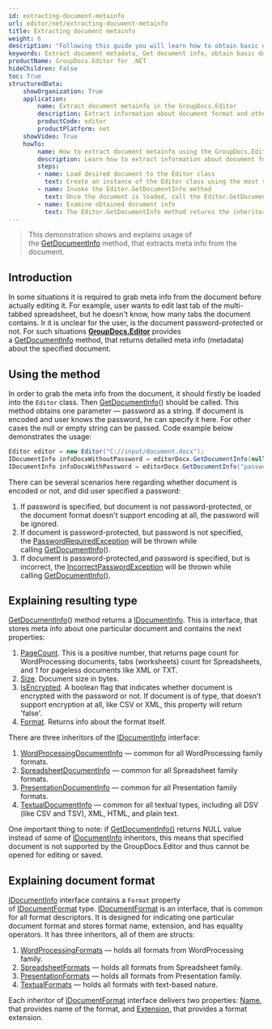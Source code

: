 ```yaml
---
id: extracting-document-metainfo
url: editor/net/extracting-document-metainfo
title: Extracting document metainfo
weight: 6
description: "Following this guide you will learn how to obtain basic document metadata like pages count, size, file type before editing it with GroupDocs.Editor for .NET API."
keywords: Extract document metadata, Get document info, obtain basic document metadata
productName: GroupDocs.Editor for .NET
hideChildren: False
toc: True
structuredData:
    showOrganization: True
    application:    
        name: Extract document metainfo in the GroupDocs.Editor
        description: Extract information about document format and other properties using the GroupDocs.Editor in C# language
        productCode: editor
        productPlatform: net 
    showVideo: True
    howTo:
        name: How to extract document metainfo using the GroupDocs.Editor in C#
        description: Learn how to extract information about document format and other properties using the GroupDocs.Editor in C# step by step
        steps:
        - name: Load desired document to the Editor class
          text: Create an instance of the Editor class using the most suitable constructor overload, by passing the desired document into it.
		- name: Invoke the Editor.GetDocumentInfo method
          text: Once the document is loaded, call the Editor.GetDocumentInfo method and specify an optional password for the document into it, if document is password-protected.		  
        - name: Examine obtained document info
          text: The Editor.GetDocumentInfo method returns the inheritor of the IDocumentInfo interface, which has the type, that is the most appropriate for the document format. For example, for the input document in WordProcessing format the GetDocumentInfo will return an instance of a WordProcessingDocumentInfo class with information about page count, protection, exact format, and some other data.
---
```

> This demonstration shows and explains usage of the [GetDocumentInfo](https://apireference.groupdocs.com/net/editor/groupdocs.editor/editor/methods/getdocumentinfo) method, that extracts meta info from the document.

## Introduction

In some situations it is required to grab meta info from the document before actually editing it. For example, user wants to edit last tab of the multi-tabbed spreadsheet, but he doesn't know, how many tabs the document contains. Ir it is unclear for the user, is the document password-protected or not. For such situations [**GroupDocs.Editor**](https://products.groupdocs.com/editor/net) provides a [GetDocumentInfo](https://apireference.groupdocs.com/net/editor/groupdocs.editor/editor/methods/getdocumentinfo) method, that returns detailed meta info (metadata) about the specified document.

## Using the method

In order to grab the meta info from the document, it should firstly be loaded into the `Editor` class. Then [GetDocumentInfo](https://apireference.groupdocs.com/net/editor/groupdocs.editor/editor/methods/getdocumentinfo)() should be called. This method obtains one parameter — password as a string. If document is encoded and user knows the password, he can specify it here. For other cases the null or empty string can be passed. Code example below demonstrates the usage:

```csharp
Editor editor = new Editor("C://input/document.docx");
IDocumentInfo infoDocxWithoutPassword = editorDocx.GetDocumentInfo(null);
IDocumentInfo infoDocxWithPassword = editorDocx.GetDocumentInfo("password"); 
```

There can be several scenarios here regarding whether document is encoded or not, and did user specified a password:

1. If password is specified, but document is not password-protected, or the document format doesn't support encoding at all, the password will be ignored.
2. If document is password-protected, but password is not specified, the [PasswordRequiredException](https://apireference.groupdocs.com/net/editor/groupdocs.editor/passwordrequiredexception) will be thrown while calling [GetDocumentInfo](https://apireference.groupdocs.com/net/editor/groupdocs.editor/editor/methods/getdocumentinfo)().
3. If document is password-protected,and password is specified, but is incorrect, the [IncorrectPasswordException](https://apireference.groupdocs.com/net/editor/groupdocs.editor/incorrectpasswordexception) will be thrown while calling [GetDocumentInfo()](https://apireference.groupdocs.com/net/editor/groupdocs.editor/editor/methods/getdocumentinfo).

## Explaining resulting type

[GetDocumentInfo](https://apireference.groupdocs.com/net/editor/groupdocs.editor/editor/methods/getdocumentinfo)() method returns a [IDocumentInfo](https://apireference.groupdocs.com/net/editor/groupdocs.editor.metadata/idocumentinfo). This is interface, that stores meta info about one particular document and contains the next properties:

1. [PageCount](https://apireference.groupdocs.com/net/editor/groupdocs.editor.metadata/idocumentinfo/properties/pagecount). This is a positive number, that returns page count for WordProcessing documents, tabs (worksheets) count for Spreadsheets, and 1 for pageless documents like XML or TXT.
2. [Size](https://apireference.groupdocs.com/net/editor/groupdocs.editor.metadata/idocumentinfo/properties/size). Document size in bytes.
3. [IsEncrypted](https://apireference.groupdocs.com/net/editor/groupdocs.editor.metadata/idocumentinfo/properties/isencrypted). A boolean flag that indicates whether document is encrypted with the password or not. If document is of type, that doesn't support encryption at all, like CSV or XML, this property will return 'false'.
4. [Format](https://apireference.groupdocs.com/net/editor/groupdocs.editor.metadata/idocumentinfo/properties/format). Returns info about the format itself.

There are three inheritors of the [IDocumentInfo](https://apireference.groupdocs.com/net/editor/groupdocs.editor.metadata/idocumentinfo) interface:

1. [WordProcessingDocumentInfo](https://apireference.groupdocs.com/net/editor/groupdocs.editor.metadata/wordprocessingdocumentinfo) — common for all WordProcessing family formats.
2. [SpreadsheetDocumentInfo](https://apireference.groupdocs.com/net/editor/groupdocs.editor.metadata/spreadsheetdocumentinfo) — common for all Spreadsheet family formats.
3. [PresentationDocumentInfo](https://apireference.groupdocs.com/net/editor/groupdocs.editor.metadata/presentationdocumentinfo) — common for all Presentation family formats.
4. [TextualDocumentInfo](https://apireference.groupdocs.com/net/editor/groupdocs.editor.metadata/textualdocumentinfo) — common for all textual types, including all DSV (like CSV and TSV), XML, HTML, and plain text.

One important thing to note: if [GetDocumentInfo()](https://apireference.groupdocs.com/net/editor/groupdocs.editor/editor/methods/getdocumentinfo) returns NULL value instead of some of [IDocumentInfo](https://apireference.groupdocs.com/net/editor/groupdocs.editor.metadata/idocumentinfo) inheritors, this means that specified document is not supported by the GroupDocs.Editor and thus cannot be opened for editing or saved.

## Explaining document format

[IDocumentInfo](https://apireference.groupdocs.com/net/editor/groupdocs.editor.metadata/idocumentinfo) interface contains a `Format` property of [IDocumentFormat](https://apireference.groupdocs.com/net/editor/groupdocs.editor.formats/idocumentformat) type. [IDocumentFormat](https://apireference.groupdocs.com/net/editor/groupdocs.editor.formats/idocumentformat) is an interface, that is common for all format descriptors. It is designed for indicating one particular document format and stores format name, extension, and has equality operators. It has three inheritors, all of them are structs:

1. [WordProcessingFormats](https://apireference.groupdocs.com/net/editor/groupdocs.editor.formats/wordprocessingformats) — holds all formats from WordProcessing family.
2. [SpreadsheetFormats](https://apireference.groupdocs.com/net/editor/groupdocs.editor.formats/spreadsheetformats) — holds all formats from Spreadsheet family.
3. [PresentationFormats](https://apireference.groupdocs.com/net/editor/groupdocs.editor.formats/spreadsheetformats) — holds all formats from Presentation family.
4. [TextualFormats](https://apireference.groupdocs.com/net/editor/groupdocs.editor.formats/textualformats) — holds all formats with text-based nature.

Each inheritor of [IDocumentFormat](https://apireference.groupdocs.com/net/editor/groupdocs.editor.formats/idocumentformat) interface delivers two properties: [Name](https://apireference.groupdocs.com/net/editor/groupdocs.editor.formats/idocumentformat/properties/name), that provides name of the format, and [Extension](https://apireference.groupdocs.com/net/editor/groupdocs.editor.formats/idocumentformat/properties/extension), that provides a format extension.
